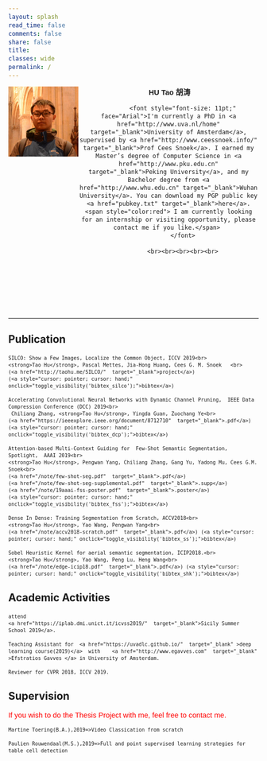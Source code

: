 ```yaml
---
layout: splash
read_time: false
comments: false
share: false
title: 
classes: wide
permalink: /
---
```




<div>
<div style="float:left;width:28%">
<img src="/assets/images/avatar.jpg"
                  border="0">
</div>

<div style="text-align:center" style="float:left;width:50%"> 
<font style="font-size: 11pt;" face="Arial"><b>&nbsp;HU Tao <span
                  lang="zh-cn">胡涛</span></b></font><br>                 
           
            
            <font style="font-size: 11pt;" face="Arial">I'm currently a PhD in <a href="http://www.uva.nl/home" target="_blank">University of Amsterdam</a>, supervised by <a href="http://www.ceessnoek.info/" target="_blank">Prof Cees Snoek</a>. I earned my Master’s degree of Computer Science in <a href="http://www.pku.edu.cn" target="_blank">Peking University</a>, and my Bachelor degree from <a href="http://www.whu.edu.cn" target="_blank">Wuhan University</a>. You can download my PGP public key <a href="pubkey.txt" target="_blank">here</a>. <span style="color:red"> I am currently looking for an internship or visiting opportunity, please contact me if you like.</span> 
            </font>
            
            <br><br><br><br><br>
 </div>
</div>

<div style="clear:both"></div>
 <div class="clearfix"> </div>
 

<br><br><br><br><br>

---
<!--
<span style="color:red">News:</span> 2018 Our team ranks 2th in <a href="https://project.inria.fr/aerialimagelabeling/leaderboard/"  target="_blank" style="color:gray">Inria Aerial Image Labeling Benchmark</a>

## news
> One paper is submitted to ICCV!
-->


##  Publication

>  <small>
    SILCO: Show a Few Images, Localize the Common Object, ICCV 2019<br>
    <strong>Tao Hu</strong>, Pascal Mettes, Jia-Hong Huang, Cees G. M. Snoek   <br>
    (<a href="http://taohu.me/SILCO/"  target="_blank">project</a>)
    (<a style="cursor: pointer; cursor: hand;" onclick="toggle_visibility('bibtex_silco');">bibtex</a>)
</small>

<div id="bibtex_silco" style="display:none;">
<small><div class="highlighter-rouge"><pre class="highlight">
<code>@article{silco2019,
  title={SILCO: Show a Few Images, Localize the Common Object},
  author={Tao HU and Pascal Mettes and Jia-Hong Huang and Cees  Snoek},
  booktitle=ICCV,
  year={2019}
}
</code></pre></div></small>
</div>


>  <small>
    Accelerating Convolutional Neural Networks with Dynamic Channel Pruning,  IEEE Data Compression Conference (DCC) 2019<br>
     Chiliang Zhang, <strong>Tao Hu</strong>, Yingda Guan, Zuochang Ye<br>
    (<a href="https://ieeexplore.ieee.org/document/8712710"  target="_blank">.pdf</a>)
    (<a style="cursor: pointer; cursor: hand;" onclick="toggle_visibility('bibtex_dcp');">bibtex</a>)
</small>

<div id="bibtex_dcp" style="display:none;">
<small><div class="highlighter-rouge"><pre class="highlight">
<code>@article{chi2018,
  title={Accelerating Convolutional Neural Networks with Dynamic Channel Pruning},
  author={Chiliang Zhang and Tao HU and Yingda Guan and Zuochang Ye},
  booktitle=Data Compression Conference,
  year={2019}
}
</code></pre></div></small>
</div>





>  <small>
    Attention-based Multi-Context Guiding for  Few-Shot Semantic Segmentation, Spotlight,  AAAI 2019<br>
    <strong>Tao Hu</strong>, Pengwan Yang, Chiliang Zhang, Gang Yu, Yadong Mu, Cees G.M. Snoek<br>
    (<a href="/note/few-shot-seg.pdf"  target="_blank">.pdf</a>)
    (<a href="/note/few-shot-seg-supplemental.pdf"  target="_blank">.supp</a>)
    (<a href="/note/19aaai-fss-poster.pdf"  target="_blank">.poster</a>)
    (<a style="cursor: pointer; cursor: hand;" onclick="toggle_visibility('bibtex_fss');">bibtex</a>)
</small>
<div id="bibtex_fss" style="display:none;">
<small><div class="highlighter-rouge"><pre class="highlight">
<code>@article{tao2018fss,
  title={Attention-based Multi-Context Guiding for Few-Shot Semantic Segmentation},
  author={Tao HU and Pengwan Yang and Chiliang Zhang and Gang Yu and Yadong Mu and Cees Snoek},
  booktitle=AAAI,
  year={2019}
}
</code></pre></div></small>
</div>






>  <small>
    Dense In Dense: Training Segmentation from Scratch, ACCV2018<br>
    <strong>Tao Hu</strong>, Yao Wang, Pengwan Yang<br>
    (<a href="/note/accv2018-scratch.pdf"  target="_blank">.pdf</a>) (<a style="cursor: pointer; cursor: hand;" onclick="toggle_visibility('bibtex_ss');">bibtex</a>)
</small>

<div id="bibtex_ss" style="display:none;">
<small><div class="highlighter-rouge"><pre class="highlight">
<code>@article{tao2018ss,
  title={Dense In Dense: Training Segmentation from Scratch},
  author={Tao HU and Yao Wang and Pengwan Yang},
  booktitle=ACCV,
  year={2018}
}
</code></pre></div></small>
</div>







>  <small>
    Sobel Heuristic Kernel for aerial semantic segmentation, ICIP2018.<br>
    <strong>Tao Hu</strong>, Yao Wang, Peng Lu, Heng Wang<br>
    (<a href="/note/edge-icip18.pdf"  target="_blank">.pdf</a>) (<a style="cursor: pointer; cursor: hand;" onclick="toggle_visibility('bibtex_shk');">bibtex</a>)
</small>

<div id="bibtex_shk" style="display:none;">
<small><div class="highlighter-rouge"><pre class="highlight">
<code>@article{tao2018shk,
  title={Sobel Heuristic Kernel for aerial semantic segmentation},
  author={Tao Hu and Yao Wang and Peng Lu and Heng Wang},
  booktitle=ICIP,
  year={2018}
}
</code></pre></div></small>
</div>


##  Academic Activities

>  <small>
  	attend 
    <a href="https://iplab.dmi.unict.it/icvss2019/"  target="_blank">Sicily Summer School 2019</a>.
</small>


>  <small>
	Teaching Assistant for  <a href="https://uvadlc.github.io/"  target="_blank" >deep learning course(2019)</a>  with    <a href="http://www.egavves.com"  target="_blank" >Efstratios Gavves </a> in University of Amsterdam.
</small>

>  <small>
	Reviewer for CVPR 2018, ICCV 2019.
</small>


##  Supervision

<font style="font-size: 11pt;" face="Arial"><span style="color:red"> If you wish to do the Thesis Project with me, feel free to contact me.</span></font>


>  <small>
  	Martine Toering(B.A.),2019=>Video Classication from scratch
</small>

>  <small>
  	Paulien Rouwendaal(M.S.),2019=>Full and point supervised learning strategies for table cell detection
</small>





<!--
> <small>
    Incremental Segmentation on Private Data without Catastrophic Forgetting, ACCV submission<br>
    (<a href="/note/incremental-seg-privacy.pdf"  target="_blank">.pdf</a>)
</small>


>  <small>
    Devils In Semantic Segmentation, Technical Report.<br>
    (<a href="/note/devil-icip18.pdf"  target="_blank">.pdf</a>)
</small>


>  <small>
    Hard Sample Mining Loss for Human Pose Estimation, Technical Report<br>
    (<a href="/note/pose-estimation.pdf"  target="_blank">.pdf</a>)
</small>

> <small>
    A Overview About Image Segmentation<br>
    (<a href="/note/overview_over_image_segmentation_report.pdf"  target="_blank">Technical Report</a>)
</small>

-->





<!--
##  Open Source

>  <small>
    Contributor of 
    <a href="https://github.com/ppwwyyxx/tensorpack"  target="_blank">Tensorpack(A Neural Net Training Interface on TensorFlow)</a>
</small>

>  <small>
    Contributor of 
    <a href="https://github.com/apache/incubator-mxnet"  target="_blank" >Mxnet</a>
</small>


##  Notes

> <small>
    Paper Summary<br>
    (<a href="/note/no_coding_farmer.pdf"  target="_blank">.pdf</a>)
</small>

> <small>
    Stochastic Method in Optimization(lecture note in Chinese)<br>
    (<a href="/note/sto.pdf"  target="_blank" >.pdf</a>)
</small>


## Course Project

> <small>
    Gradient Method Technical Report<br>
    (<a href="/note/gradient_method_technical_report.pdf"  target="_blank" >.pdf</a>)
</small>




> <small>
    Basic Persuit<br>
    (<a href="/note/bp.pdf"  target="_blank" >.pdf</a>)
</small>

> <small>
    Deep Learning Technical Report<br>
    (<a href="/note/deep_learning_technical_report.pdf"  target="_blank" >.pdf</a>)
</small>

> <small>
    Algorithms for Big Data Analysis Homework: 
    <a href="/note/hw1.pdf"  target="_blank" >hw1</a>,
    <a href="/note/hw2.pdf"  target="_blank" >hw2</a>,
    <a href="/note/hw3.pdf"  target="_blank" >hw3</a>,
    <a href="/note/hw4.pdf"  target="_blank" >hw4</a>,
    <a href="/note/final_project.pdf"  target="_blank" >final project</a>
</small>
-->
<div style="text-align:center;padding-left:25%;padding-right:25%;">
<script type="text/javascript" id="clustrmaps" src="//cdn.clustrmaps.com/map_v2.js?d=21CLf19jYJsPiUe2kjErKACvUCh1zZ2lnWcRCsPJRa4&cl=ffffff&w=a"></script>

<script type="text/javascript">
   function toggle_visibility(block_id) {
       var e = document.getElementById(block_id);
       if(e.style.display == 'block')
          e.style.display = 'none';
       else
          e.style.display = 'block';
   }
</script>	
</div>
    




